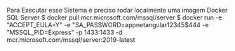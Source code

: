 Para Executar esse Sistema é preciso rodar localmente uma imagem Docker SQL Server
     $ docker pull mcr.microsoft.com/mssql/server
     $ docker run -e "ACCEPT_EULA=Y" -e "SA_PASSWORD=appnetangular12345$444 -e "MSSQL_PID=Express" -p 1433:1433 -d mcr.microsoft.com/mssql/server:2019-latest 
